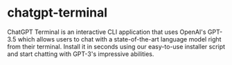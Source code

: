 # chatgpt-terminal
ChatGPT Terminal is an interactive CLI application that uses OpenAI's GPT-3.5 which allows users to chat with a state-of-the-art language model right from their terminal. Install it in seconds using our easy-to-use installer script and start chatting with GPT-3's impressive abilities.
